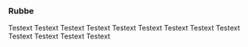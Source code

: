 ### Rubbe

Testext Testext Testext Testext Testext Testext Testext Testext Testext Testext Testext Testext Testext 
